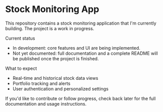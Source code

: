 # Stock Monitoring App

This repository contains a stock monitoring application that I'm currently building. The project is a work in progress.

Current status

- In development: core features and UI are being implemented.
- Not yet documented: full documentation and a complete README will be published once the project is finished.

What to expect

- Real-time and historical stock data views
- Portfolio tracking and alerts
- User authentication and personalized settings

If you'd like to contribute or follow progress, check back later for the full documentation and usage instructions.
